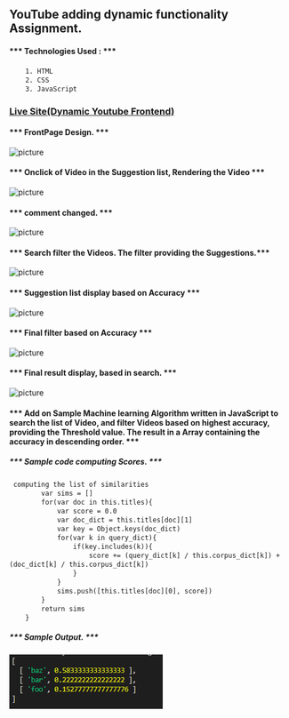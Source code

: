 ## YouTube adding dynamic functionality Assignment.


#### *** Technologies Used : *** 

```
    1. HTML
    2. CSS
    3. JavaScript
```


### [Live Site(Dynamic Youtube Frontend)](https://youtubesampledemoapp.s3.ap-south-1.amazonaws.com/public/index.html)

#### *** FrontPage Design. ***
![picture](https://bitbucket.org/VinayKuresi/vinay_kuresi_march_batch_1/raw/cb70e84758a42866d70d0fb65f4234e8210f6826/Assignments/Assignment_3/images/front.PNG)


#### *** Onclick of Video in the Suggestion list, Rendering the Video *** 
![picture](https://bitbucket.org/VinayKuresi/vinay_kuresi_march_batch_1/raw/05bb3b077e8a7ebd3d0ff907db1d1ac1486469fe/Assignments/Assignment_3/images/front_change.PNG)


#### *** comment changed. *** 
![picture](https://bitbucket.org/VinayKuresi/vinay_kuresi_march_batch_1/raw/05bb3b077e8a7ebd3d0ff907db1d1ac1486469fe/Assignments/Assignment_3/images/coments.PNG)


#### *** Search filter the Videos. The filter providing the Suggestions.*** 
![picture](https://bitbucket.org/VinayKuresi/vinay_kuresi_march_batch_1/raw/05bb3b077e8a7ebd3d0ff907db1d1ac1486469fe/Assignments/Assignment_3/images/single_letter.PNG)


#### *** Suggestion list display based on Accuracy *** 
![picture](https://bitbucket.org/VinayKuresi/vinay_kuresi_march_batch_1/raw/05bb3b077e8a7ebd3d0ff907db1d1ac1486469fe/Assignments/Assignment_3/images/double_letter.PNG)


#### *** Final filter based on Accuracy *** 
![picture](https://bitbucket.org/VinayKuresi/vinay_kuresi_march_batch_1/raw/05bb3b077e8a7ebd3d0ff907db1d1ac1486469fe/Assignments/Assignment_3/images/three_letter.PNG)


#### *** Final result display, based in search. *** 
![picture](https://bitbucket.org/VinayKuresi/vinay_kuresi_march_batch_1/raw/05bb3b077e8a7ebd3d0ff907db1d1ac1486469fe/Assignments/Assignment_3/images/final_result.PNG)


#### *** Add on Sample Machine learning Algorithm written in JavaScript to search the list of Video, and filter Videos based on highest accuracy, providing the Threshold value. The result in a Array containing the accuracy in descending order. *** 


##### *** Sample code computing Scores. ***
```
 computing the list of similarities
        var sims = []
        for(var doc in this.titles){
            var score = 0.0
            var doc_dict = this.titles[doc][1]
            var key = Object.keys(doc_dict)
            for(var k in query_dict){
                if(key.includes(k)){
                    score += (query_dict[k] / this.corpus_dict[k]) + (doc_dict[k] / this.corpus_dict[k])
                }
            }
            sims.push([this.titles[doc][0], score])
        }
        return sims
    }

```
##### *** Sample Output. ***
![Alt text](images/search_filter.PNG)
